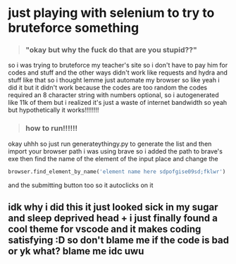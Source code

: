 # just playing with selenium to try to bruteforce something

> ### "okay but why the fuck do that are you stupid??"

so i was trying to bruteforce my teacher's site so i don't have to pay him for codes
and stuff and the other ways didn't work like requests and hydra and stuff like that
so i thought lemme just automate my browser so like yeah i did it but it didn't work because the codes are too random
the codes required an 8 character string with numbers optional, so i autogenerated like 11k of them but i realized it's just a waste of internet bandwidth so yeah
but hypothetically it works!!!!!!!!

> ### how to run!!!!!!

okay uhhh so just run generateythingy.py to generate the list
and then import your browser path i was using brave so i added the path to brave's exe
then find the name of the element of the input place and change the

```py
browser.find_element_by_name('element name here sdpofgise09sd;fklwr')
```

and the submitting button too so it autoclicks on it

## idk why i did this it just looked sick in my sugar and sleep deprived head + i just finally found a cool theme for vscode and it makes coding satisfying :D so don't blame me if the code is bad or yk what? blame me idc uwu
